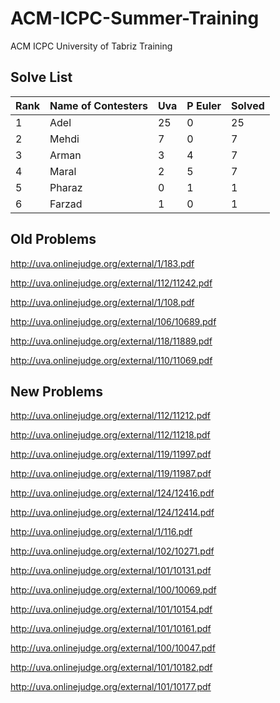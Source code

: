 # ACM-ICPC-Summer-Training
ACM ICPC University of Tabriz Training

## Solve List

| Rank  | Name of Contesters  | Uva | P Euler | Solved |
| ----- | ------------------- | --- | ------- | ------ |
| 1     | Adel                | 25  | 0       | 25     |
| 2     | Mehdi               | 7   | 0       | 7      |
| 3     | Arman               | 3   | 4       | 7      |
| 4     | Maral               | 2   | 5       | 7      |
| 5     | Pharaz              | 0   | 1       | 1      |
| 6     | Farzad              | 1   | 0       | 1      |

## Old Problems

http://uva.onlinejudge.org/external/1/183.pdf

http://uva.onlinejudge.org/external/112/11242.pdf

http://uva.onlinejudge.org/external/1/108.pdf

http://uva.onlinejudge.org/external/106/10689.pdf

http://uva.onlinejudge.org/external/118/11889.pdf

http://uva.onlinejudge.org/external/110/11069.pdf

## New Problems

http://uva.onlinejudge.org/external/112/11212.pdf

http://uva.onlinejudge.org/external/112/11218.pdf

http://uva.onlinejudge.org/external/119/11997.pdf

http://uva.onlinejudge.org/external/119/11987.pdf

http://uva.onlinejudge.org/external/124/12416.pdf

http://uva.onlinejudge.org/external/124/12414.pdf

http://uva.onlinejudge.org/external/1/116.pdf

http://uva.onlinejudge.org/external/102/10271.pdf

http://uva.onlinejudge.org/external/101/10131.pdf

http://uva.onlinejudge.org/external/100/10069.pdf

http://uva.onlinejudge.org/external/101/10154.pdf

http://uva.onlinejudge.org/external/101/10161.pdf

http://uva.onlinejudge.org/external/100/10047.pdf

http://uva.onlinejudge.org/external/101/10182.pdf

http://uva.onlinejudge.org/external/101/10177.pdf
